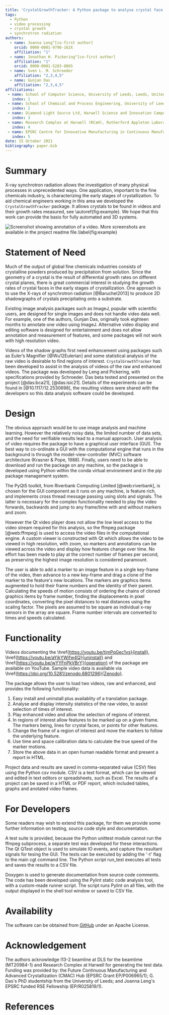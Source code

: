 ```yaml
---
title: 'CrystalGrowthTracker: A Python package to analyse crystal face advancement rates from time lapse synchrotron radiography'
tags:
  - Python
  - video processing
  - crystal growth
  - synchrotron radiation
authors:
  - name: Joanna Leng^[co-first author]
    orcid: 0000-0001-9790-162X
    affiliation: "1"
  - name: Jonathan H. Pickering^[co-first author]
    affiliation: "1"
    orcid: 0000-0001-5283-8065
  - name: Sven L. M. Schroeder
    affiliation: "2,3,4,5"
  - name: Gunjan Das
    affiliation: "2,3,4,5"
affiliations:
 - name: School of Computer Science, University of Leeds, Leeds, United Kingdom
   index: 1
 - name: School of Chemical and Process Engineering, University of Leeds, Leeds, United Kingdom
   index: 2
 - name: Diamond Light Source Ltd, Harwell Science and Innovation Campus, Oxon
   index: 3
 - name: Research Complex at Harwell (RCaH), Rutherford Appleton Laboratory, Harwell
   index: 4
 - name: EPSRC Centre for Innovative Manufacturing in Continuous Manufacturing and Advanced Crystallisation, University of Strathclyde, Glasgow, United Kingdom
   index: 5
date: 15 October 2021
bibliography: paper.bib
---
```


# Summary

X-ray synchrotron radiation allows the investigation of many physical processes in unprecedented ways. One application, important to the fine chemicals industry, is characterizing the early stages of crystallization.  To aid chemical engineers working in this area we developed the `CrystalGrowthTracker` package.  It allows crystals to be found in videos and their growth rates measured, see \autoref{fig:example}.  We hope that this work can provide the basis for fully automated and 3D systems.

![Screenshot showing annotation of a video. More screenshots are available in the project readme file.\label{fig:example}](images/CGT_drawing_tab.png)

# Statement of Need

Much of the output of global fine chemicals industries consists of crystalline powders produced by precipitation from solution.  Since the geometry of a crystal is the result of differential growth rates on different crystal planes, there is great commercial interest in studying the growth rates of crystal faces in the early stages of crystallization.  One approach is to use the X-rays of synchrotron radiation [@Baruchel2013] to produce 2D shadowgraphs of crystals precipitating onto a substrate.

Existing image analysis packages such as ImageJ, popular with scientific users, are designed for single images and does not handle video data well. For example, one of the authors, Gunjan Das, originally took eighteen months to annotate one video using ImageJ. Alternative video display and editing software is designed for entertainment and does not allow annotation and measurement of features, and some packages will not work with high resolution video.

Videos of the shadow graphs first need enhancement using packages such as Euler’s Magnifier [@Wu12Eulerian] and some statistical analysis of the raw video is desirable to find regions of interest.  `CrystalGrowthTracker` has been developed to assist in the analysis of videos of the raw and enhanced videos. The package was developed by Leng and Pickering, with specifications provided by Schroeder. Das beta tested and presented on the project [@das:bca21], [@das:isic21]. Details of the experiments can be found in [@10.1117/12.2530698], the resulting videos were shared with the developers so this data analysis software could be developed.

# Design

The obvious approach would be to use image analysis and machine learning. However the relatively noisy data, the limited number of data sets, and the need for verifiable results lead to a manual approach.  User analysis of video requires the package to have a graphical user interface (GUI). The best way to co-ordinate a GUI with the computational engine that runs in the background is through the model-view-controller (MVC) software architecture (Krasner & Pope, 1988).  Finally, users need to be able to download and run the package on any machine, so the package is developed using Python within the conda virtual environment and in the pip package management system.

The PyQt5 toolkit, from Riverbank Computing Limited [@web:riverbank], is chosen for the GUI component as it runs on any machine, is feature rich, and implements cross thread message passing using slots and signals. The latter is necessary for the complex functionality needed to play the video forwards, backwards and jump to any frame/time with and without markers and zoom.

However the Qt video player does not allow the low level access to the video stream required for this analysis, so the ffmpeg package [@web:ffmpeg] is used to access the video files in the computational engine.  A custom viewer is constructed with Qt which allows the video to be viewed in high resolution, with zoom, so markers and annotations can be viewed across the video and display how features change over time.  No effort has been made to play at the correct number of frames per second, as preserving the highest image resolution is considered paramount.

The user is able to add a marker to an image feature in a single key-frame of the video, then advance to a new key-frame and drag a clone of the marker to the feature's new locations.  The markers are graphics items augmented to hold their frame numbers and the identity of their parent.  Calculating the speeds of motion consists of ordering the chains of cloned graphics items by frame number, finding the displacements in pixel coordinates, converting the pixel distances to real distances using the scaling factor.  The pixels are assumed to be square as individual x-ray sensors in the array are square. Frame number intervals are converted to times and speeds calculated.

# Functionality

Videos documenting the \href{https://youtu.be/tjmPqGec1vs}{install}, \href{https://youtu.be/aYjkYWifw4Q}{uninstall} and \href{https://youtu.be/wYYFnPkVBrY}{operation} of the package are available on YouTube.  Sample video data is available via \href{https://doi.org/10.5281/zenodo.6801296}{Zenodo}.

The package allows the user to load two videos, raw and enhanced, and provides the following functionality:

1.  Easy install and uninstall plus availablity of a translation package.
2.  Analyse and display intensity statistics of the raw video, to assist selection of times of interest.
3.  Play enhanced video and allow the selection of regions of interest.
4.  In regions of interest allow features to be marked up on a given frame.  The markers being, lines for crystal faces, or points for other features.
5.  Change the frame of a region of interest and move the markers to follow the underlying feature.
6.  Use time and space calibration data to calculate the true speed of the marker motions.
7.  Store the above data in an open human readable format and present a report in HTML.

Project data and results are saved in comma-separated value (CSV) files using the Python csv module. CSV is a text format, which can be viewed and edited in text editors or spreadsheets, such as Excel.  The results of a project can be saved in a HTML or PDF report, which included tables, graphs and anotated video frames.

# For Developers

Some readers may wish to extend this package, for them we provide some further information on testing, source code style and documentation.

A test suite is provided, because the Python unittest module cannot run the ffmpeg subprocess, a separate test was developed for these interactions.  The Qt QTest object is used to simulate IO events, and capture the resultant signals for tesing the GUI.  The tests can be executed by adding the '-t' flag to the main cgt command line. The Python script run_test executes all tests and saves the results to a CSV file.

Doxygen is used to generate documentation from source code comments.  The code has been developed using the Pylint static code analysis tool, with a custom-made runner script. The script runs Pylint on all files, with the output displayed in the shell tool window or saved to CSV file.

# Availability
The software can be obtained from [GitHub](https://github.com/jonathanHuwP/CrystalGrowthTracker) under an Apache License.

# Acknowledgement
The authors acknowledge I13-2 beamline at DLS for the beamtime (MT20984-1) and Research Complex at Harwell for generating the test data.  Funding was provided by: the Future Continuous Manufacturing and Advanced Crystallization (CMAC) Hub (EPSRC Grant EP/P006965/1); G. Das's PhD studentship from the University of Leeds; and Joanna Leng's EPSRC funded RSE Fellowship (EP/R025819/1).

# References
